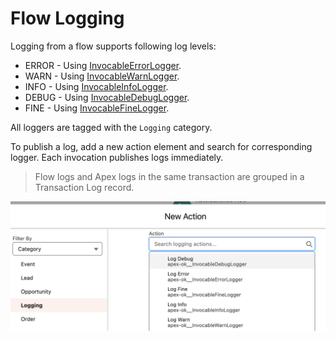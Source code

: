 # Flow Logging

Logging from a flow supports following log levels:

-   ERROR - Using [InvocableErrorLogger](../reference/InvocableErrorLogger.md).
-   WARN - Using [InvocableWarnLogger](../reference/InvocableWarnLogger.md).
-   INFO - Using [InvocableInfoLogger](../reference/InvocableInfoLogger.md).
-   DEBUG - Using [InvocableDebugLogger](../reference/InvocableDebugLogger.md).
-   FINE - Using [InvocableFineLogger](../reference/InvocableFineLogger.md).

All loggers are tagged with the `Logging` category.

To publish a log, add a new action element and search for corresponding logger.
Each invocation publishes logs immediately.

> Flow logs and Apex logs in the same transaction are grouped in a Transaction
> Log record.

![Flow Logger](../../images/invocable-logger.png "Flow Logger")
